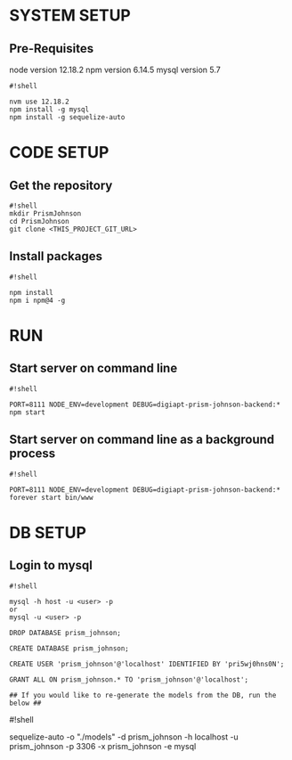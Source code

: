 # SYSTEM SETUP #

## Pre-Requisites ##
node version 12.18.2
npm version 6.14.5
mysql version 5.7


```
#!shell

nvm use 12.18.2
npm install -g mysql
npm install -g sequelize-auto

```

# CODE SETUP #
## Get the repository ##
```
#!shell
mkdir PrismJohnson
cd PrismJohnson
git clone <THIS_PROJECT_GIT_URL>

```

## Install packages ##

```
#!shell

npm install
npm i npm@4 -g

```

# RUN #
## Start server on command line ##

```
#!shell

PORT=8111 NODE_ENV=development DEBUG=digiapt-prism-johnson-backend:* npm start

```

## Start server on command line as a background process ##

```
#!shell

PORT=8111 NODE_ENV=development DEBUG=digiapt-prism-johnson-backend:* forever start bin/www 

```

# DB SETUP #
## Login to mysql ##

```
#!shell

mysql -h host -u <user> -p
or
mysql -u <user> -p

DROP DATABASE prism_johnson;

CREATE DATABASE prism_johnson;

CREATE USER 'prism_johnson'@'localhost' IDENTIFIED BY 'pri5wj0hns0N';

GRANT ALL ON prism_johnson.* TO 'prism_johnson'@'localhost';

## If you would like to re-generate the models from the DB, run the below ##

```
#!shell

sequelize-auto -o "./models" -d prism_johnson -h localhost -u prism_johnson -p 3306 -x prism_johnson -e mysql

```